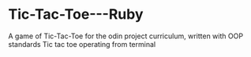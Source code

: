 # Tic-Tac-Toe---Ruby
A game of Tic-Tac-Toe for the odin project curriculum, written with OOP standards 
Tic tac toe operating from terminal
